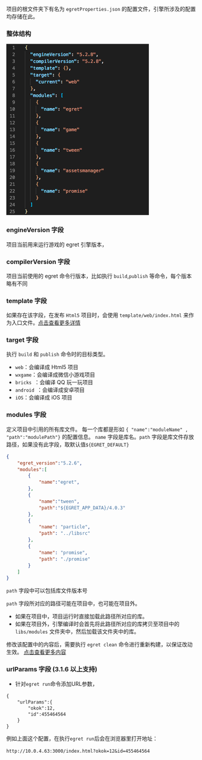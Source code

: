 
项目的根文件夹下有名为 `egretProperties.json` 的配置文件，引擎所涉及的配置均存储在此。

### 整体结构

![](./p1.png)

### engineVersion 字段

项目当前用来运行游戏的 egret 引擎版本，

### compilerVersion 字段
项目当前使用的 egret 命令行版本，比如执行 `build`,`publish` 等命令，每个版本略有不同

### template 字段
如果存在该字段，在发布 `Html5` 项目时，会使用 `template/web/index.html` 来作为入口文件。[点击查看更多详情](../tempfile/index.html)

### target 字段
执行 `build` 和 `publish` 命令时的目标类型。

* `web`：会编译成 Html5 项目
* `wxgame`：会编译成微信小游戏项目
* `bricks `：会编译 QQ 玩一玩项目
* `android `：会编译成安卓项目
* `iOS`：会编译成 iOS 项目

### modules 字段
定义项目中引用的所有库文件。
每一个库都是形如 ```{ "name":"moduleName" , "path":"modulePath"}``` 的配置信息。
```name``` 字段是库名。```path``` 字段是库文件存放路径，如果没有此字段，取默认值```${EGRET_DEFAULT}```

``` json
{
	"egret_version":"5.2.6",
	"modules":[
		{
			"name":"egret",
		},
		{
			"name":"tween",
			"path":"${EGRET_APP_DATA}/4.0.3"
		},
		{
			"name": "particle",
			"path": "../libsrc"
		},
		{
			"name": "promise",
			"path": "./promise"
		}
	]
}
```

```path``` 字段中可以包括库文件版本号

```path``` 字段所对应的路径可能在项目中，也可能在项目外。

* 如果在项目中，项目运行时直接加载此路径所对应的库。
* 如果在项目外，引擎编译时会首先将此路径所对应的库拷贝至项目中的 `libs/modules` 文件夹中，然后加载该文件夹中的库。

修改该配置中的内容后，需要执行 `egret clean` 命令进行重新构建，以保证改动生效。
[点击查看更多内容](../modelconfig/index.html)

### urlParams 字段 (3.1.6 以上支持)

* 针对```egret run```命令添加URL参数，

```
{
	"urlParams":{
		"okok":12,
		"id":455464564
	}
}
```
例如上面这个配置，在执行`egret run`后会在浏览器里打开地址：

`http://10.0.4.63:3000/index.html?okok=12&id=455464564`
